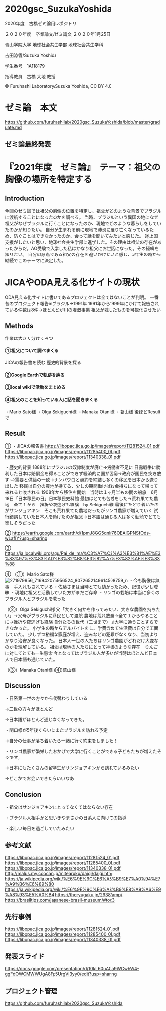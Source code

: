 # 2020gsc_SuzukaYoshida
2020年度　古橋ゼミ論用レポジトリ

２０２０年度　卒業論文/ゼミ論文  ２０２０年1月25日

青山学院大学 地球社会共生学部 地球社会共生学科

吉田涼香/Suzuka Yoshida

学生番号　1A118179

指導教員　古橋 大地 教授

© Furuhashi Laboratory/Suzuka Yoshida, CC BY 4.0

# ゼミ論　本文
https://github.com/furuhashilab/2020gsc_SuzukaYoshida/blob/master/graduate.md

## ゼミ論最終発表

# 『2021年度　ゼミ論』　テーマ：祖父の胸像の場所を特定する

## Introduction
今回のゼミ論では祖父の胸像の位置を特定し、祖父がどのような背景でブラジルに渡航することになったのかを調べる。
当時、ブラジルという異国の地になぜ祖父がなぜブラジルに行くことになったのか、現地でどのような暮らしをしていたのかが知りたい。
自分が生まれる前に現地で肺炎に罹り亡くなっているため、防ぐことはできなかったのか、会って話を聞いてみたいと感じた。
途上国支援がしたいと思い、地球社会共生学部に進学した。その理由は祖父の存在があったからだ。AO受験で入学した私はかなり祖父にお世話になった。その経緯を知りたい。
自分の原点である祖父の存在を追いかけたいと感じ、3年生の時から継続でこのテーマに決定した。

# JICAやODA見える化サイトの現状
ODA見える化サイトに書いてあるプロジェクトは全てはないことが判明。
一番昔のプロジェクト報告inブラジル→1991年
1991年から1999年にかけて報告されている件数は8件→ほとんどが川の灌漑事業
祖父が残したものを可視化させたい

## Methods
作業は大きく分けて４つ
#### ①祖父について調べまくる
JICAの報告書を読む
歴史的背景を探る

#### ②Google Earthで軌跡を辿る

#### ③local wikiで活動をまとめる

#### ④祖父のことを知っている人に話を聞きまくる
・Mario Sato様
・Olga Sekiguchi様
・Manaka Otani様
・葛山様
後ほどResultで

## Result
①
・JICAの報告書
https://libopac.jica.go.jp/images/report/11281524_01.pdf
https://libopac.jica.go.jp/images/report/11285400_01.pdf
https://libopac.jica.go.jp/images/report/11340338_01.pdf

・歴史的背景
1888年にブラジルの奴隷制度が廃止→労働者不足に
日露戦争に勝利した日本は賠償金を得ることができず経済的に国が困窮→政府が国民を突き放す
⇨需要と供給の一致→サンパウロと契約を締結し多くの移民を日本から送り出した
移民は自分の農地が持てる、少しの期間働けばお金持ちになって帰って来れると唆される
1908年から移住を開始　当時は１ヶ月半もの間の船旅　6月18日「日本移民の日」日本移民史料館
最初はとても苦労をした→荒れ果てた農地　全て１から　挫折や夜逃げも経験　by Sekiguchi様
最後にたどり着いたのがサンジョアキン　そこも荒れ果てた農地だったがリンゴ農家が増えていく
試行錯誤していた日本人を助けたのが祖父→日本語は通じる人は多く勤勉でとても楽しそうだった

②
https://earth.google.com/earth/d/1pmJ8GG5qnlr76OEAlGPNSfOds-wLafIY?usp=sharing

③
https://ja.localwiki.org/agu/Pai_de_ma%C3%A7%C3%A3%E3%81%AE%E3%83%97%E3%83%AD%E3%82%B8%E3%82%A7%E3%82%AF%E3%83%88

④
（①）Mario Sato様
![271979956_716942075956524_8072652149614508759_n](https://user-images.githubusercontent.com/40018561/152559452-8ee3b797-99df-4f66-8eae-19c3fb161cdd.jpg)
・今も胸像は無事　手入れもされている
・佐藤さまは当時とても幼かったため、記憶が少し曖昧
・現地に祖父と活動していた方がまだご存命
・リンゴの栽培は本当に多くのブラジル人とブラジルを救った

（②）Olga Sekiguchi様
父「大きく何かを作ってみたい、大きな農園を持ちたい」→父母がブラジルに移民として渡航
農地は荒れ放題→全て１からやることに→挫折や夜逃げも経験
自分たちの世代（二世まで）は大学に通うことすらできなかった。
小学生の時からアルバイトをし、学費含めて生活費は自分で工面していた。
少しずつ裕福な家庭が増え、盗みなどの犯罪がなくなり、当初よりかなり治安が良くなった。
日本人一世の人たちはリンゴ農園がどれだけ大変なのかを理解している。
祖父は現地の人たちにとって神様のような存在　りんごに対してとても一生懸命
今となってはブラジル人が多いが当時はほとんど日本人で日本語も通じていた。

（③）Manaka Otani様
(④)葛山様


## Discussion
・日系第一世の方々から代替わりしている

→二世の方々がほとんど

→日本語がほとんど通じなくなってきた。


・関口様が5年後くらいにまたブラジルを訪れる予定

→自分の仕事が落ち着いたら一緒に行く約束をしました！


・リンゴ農家が繁栄したおかげで大学に行くことができる子どもたちが増えたそうです。

→日本にもたくさんの留学生がサンジョアキンから訪れているみたい

→どこかでお会いできたらいいなあ


## Conclusion
・祖父はサンジョアキンにとってなくてはならない存在

・ブラジル人相手かと思いきやまさかの日系人に向けての指導

・楽しい毎日を過ごしていたみたい


## 参考文献
https://libopac.jica.go.jp/images/report/11281524_01.pdf
https://libopac.jica.go.jp/images/report/11285400_01.pdf
https://libopac.jica.go.jp/images/report/11340338_01.pdf
http://malus.my.coocan.jp/mitearuku/daigi/daigi.htm
https://ja.wikipedia.org/wiki/%E6%9E%9C%E6%A8%B9%E7%A0%94%E7%A9%B6%E6%89%80
https://ja.wikipedia.org/wiki/%E6%9E%9C%E6%A8%B9%E8%A9%A6%E9%A8%93%E5%A0%B4
https://theryugaku.jp/2938/amp/
https://brasiltips.com/japanese-brasil-museum/#toc3

## 先行事例
https://libopac.jica.go.jp/images/report/11281524_01.pdf
https://libopac.jica.go.jp/images/report/11285400_01.pdf
https://libopac.jica.go.jp/images/report/11340338_01.pdf

## 発表スライド
https://docs.google.com/presentation/d/10kL60uACa9WCwhW4-ggFdOWCMWWUgA8Fp5UrgVi3yy0/edit?usp=sharing

## プロジェクト管理
https://github.com/furuhashilab/2020gsc_SuzukaYoshida
